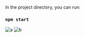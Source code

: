 In the project directory, you can run:
### `npm start`

![a](https://user-images.githubusercontent.com/68102669/132540488-f2031f8a-7834-41e0-b9bd-e7594b455c82.gif)
![b](https://user-images.githubusercontent.com/68102669/132540504-2379a34a-9567-424d-95cf-29a713079c84.gif)

